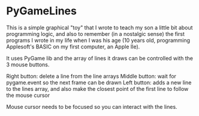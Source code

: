 # PyGameLines

This is a simple graphical "toy" that I wrote to teach my son a little bit about programming logic, and also to remember (in a nostalgic sense) the first programs I wrote in my life when I was his age (10 years old, programming Applesoft's BASIC on my first computer, an Apple IIe).

It uses PyGame lib and the array of lines it draws can be controlled with the 3 mouse buttons.

Right button: delete a line from the line arrays
Middle button: wait for pygame.event so the next frame can be drawn
Left button: adds a new line to the lines array, and also make the closest point of the first line to follow the mouse cursor

Mouse cursor needs to be focused so you can interact with the lines.
